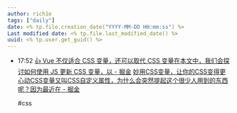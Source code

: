 ```yaml
---
author: rich1e
tags: ["daily"]
date: <% tp.file.creation_date("YYYY-MM-DD HH:mm:ss") %>
Last modified date: <% tp.file.last_modified_date() %>
uuid: <% tp.user.get_guid() %>
---
```


- 17:52 
  [👍 Vue 不仅适合 CSS 变量，还可以取代 CSS 变量在本文中，我们会探讨如何使用 JS 更新 CSS 变量，以 - 掘金](https://juejin.cn/post/7445237483056529447)
  [妙用CSS变量，让你的CSS变得更心动CSS变量又叫CSS自定义属性，为什么会突然提起这个很少人用到的东西呢？因为最近在 - 掘金](https://juejin.cn/post/6844904084936327182)
  
  #css 
   